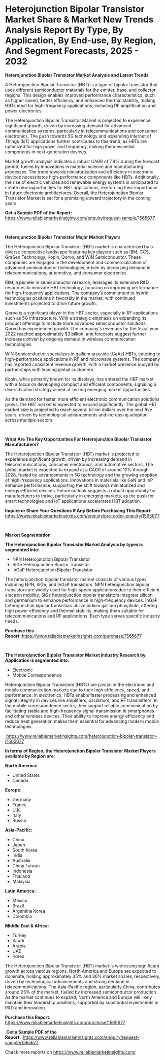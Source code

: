 <p><h1>Heterojunction Bipolar Transistor Market Share & Market New Trends Analysis Report By Type, By Application, By End-use, By Region, And Segment Forecasts, 2025 - 2032</h1></p><p><strong>Heterojunction Bipolar Transistor Market Analysis and Latest Trends</strong></p>
<p><p>A Heterojunction Bipolar Transistor (HBT) is a type of bipolar transistor that uses different semiconductor materials for the emitter, base, and collector regions. This design enables improved performance characteristics, such as higher speed, better efficiency, and enhanced thermal stability, making HBTs ideal for high-frequency applications, including RF amplification and power electronics.</p><p>The Heterojunction Bipolar Transistor Market is projected to experience significant growth, driven by increasing demand for advanced communication systems, particularly in telecommunications and consumer electronics. The push towards 5G technology and expanding Internet of Things (IoT) applications further contributes to this trend, as HBTs are optimized for high power and frequency, making them essential components in next-generation devices.</p><p>Market growth analysis indicates a robust CAGR of 7.8% during the forecast period, fueled by innovations in material science and manufacturing processes. The trend towards miniaturization and efficiency in electronic devices necessitates high-performance components like HBTs. Additionally, the rise of electric vehicles and renewable energy systems is anticipated to create new opportunities for HBT applications, reinforcing their importance in future electronic architectures. Overall, the Heterojunction Bipolar Transistor Market is set for a promising upward trajectory in the coming years.</p></p>
<p><strong>Get a Sample PDF of the Report:&nbsp;</strong> <a href="https://www.reliablemarketinsights.com/enquiry/request-sample/1565677?utm_campaign=3293&utm_medium=2&utm_source=Github&utm_content=ia&utm_term=06042025&utm_id=heterojunction-bipolar-transistor">https://www.reliablemarketinsights.com/enquiry/request-sample/1565677</a></p>
<p>&nbsp;</p>
<p><strong>Heterojunction Bipolar Transistor Major Market Players</strong></p>
<p><p>The Heterojunction Bipolar Transistor (HBT) market is characterized by a diverse competitive landscape featuring key players such as IBM, GCS, GraSen Technology, Kopin, Qorvo, and WIN Semiconductor. These companies are engaged in the development and commercialization of advanced semiconductor technologies, driven by increasing demand in telecommunications, automotive, and consumer electronics.</p><p>IBM, a pioneer in semiconductor research, leverages its extensive R&D resources to innovate HBT technology, focusing on improving performance for high-frequency applications. The company’s commitment to hybrid technologies positions it favorably in the market, with continued investments projected to drive future growth.</p><p>Qorvo is a significant player in the HBT sector, especially in RF applications such as 5G infrastructure. With a strategic emphasis on expanding its product offerings to include more advanced semiconductor solutions, Qorvo has experienced growth. The company's revenues for the fiscal year 2022 reached approximately $3 billion, and forecasts suggest further increases driven by ongoing demand in wireless communication technologies.</p><p>WIN Semiconductor specializes in gallium arsenide (GaAs) HBTs, catering to high-performance applications in RF and microwave systems. The company has reported consistent revenue growth, with a market presence buoyed by partnerships with leading global customers. </p><p>Kopin, while primarily known for its displays, has entered the HBT market with a focus on developing compact and efficient components, signaling a diversification strategy aimed at seizing emerging market opportunities.</p><p>As the demand for faster, more efficient electronic communication solutions grows, the HBT market is expected to expand significantly. The global HBT market size is projected to reach several billion dollars over the next five years, driven by technological advancements and increasing adoption across multiple sectors.</p></p>
<p>&nbsp;</p>
<p><strong>What Are The Key Opportunities For Heterojunction Bipolar Transistor Manufacturers?</strong></p>
<p><p>The Heterojunction Bipolar Transistor (HBT) market is projected to experience significant growth, driven by increasing demand in telecommunications, consumer electronics, and automotive sectors. The global market is expected to expand at a CAGR of around 10% through 2028, fueled by advancements in 5G technology and the growing adoption of high-frequency applications. Innovations in materials like GaN and InP enhance performance, supporting the shift towards miniaturized and energy-efficient devices. Future outlook suggests a robust opportunity for manufacturers to thrive, particularly in emerging markets, as the push for smart technologies and IoT applications accelerates HBT adoption.</p></p>
<p><strong>Inquire or Share Your Questions If Any Before Purchasing This Report:</strong> <a href="https://www.reliablemarketinsights.com/enquiry/pre-order-enquiry/1565677?utm_campaign=3293&utm_medium=2&utm_source=Github&utm_content=ia&utm_term=06042025&utm_id=heterojunction-bipolar-transistor">https://www.reliablemarketinsights.com/enquiry/pre-order-enquiry/1565677</a></p>
<p>&nbsp;</p>
<p><strong>Market Segmentation</strong></p>
<p><strong>The Heterojunction Bipolar Transistor Market Analysis by types is segmented into:</strong></p>
<p><ul><li>NPN Heterojunction Bipolar Transistor</li><li>SiGe Heterojunction Bipolar Transistor</li><li>InGaP Heterojunction Bipolar Transistor</li></ul></p>
<p><p>The heterojunction bipolar transistor market consists of various types, including NPN, SiGe, and InGaP transistors. NPN heterojunction bipolar transistors are widely used for high-speed applications due to their efficient electron mobility. SiGe heterojunction bipolar transistors integrate silicon and germanium to enhance performance in high-frequency devices. InGaP heterojunction bipolar transistors utilize indium gallium phosphide, offering high power efficiency and thermal stability, making them suitable for telecommunications and RF applications. Each type serves specific industry needs.</p></p>
<p><strong>Purchase this Report:&nbsp;</strong><a href="https://www.reliablemarketinsights.com/purchase/1565677?utm_campaign=3293&utm_medium=2&utm_source=Github&utm_content=ia&utm_term=06042025&utm_id=heterojunction-bipolar-transistor">https://www.reliablemarketinsights.com/purchase/1565677</a></p>
<p>&nbsp;</p>
<p><strong>The Heterojunction Bipolar Transistor Market Industry Research by Application is segmented into:</strong></p>
<p><ul><li>Electronic</li><li>Mobile Correspondence</li></ul></p>
<p><p>Heterojunction Bipolar Transistors (HBTs) are pivotal in the electronic and mobile communication markets due to their high efficiency, speed, and performance. In electronics, HBTs enable faster processing and enhanced signal integrity in devices like amplifiers, oscillators, and RF transmitters. In the mobile correspondence sector, they support reliable communication by facilitating stable and high-frequency signal transmission in smartphones and other wireless devices. Their ability to improve energy efficiency and reduce heat generation makes them essential for advancing modern mobile technologies.</p></p>
<p><a href="https://www.reliablemarketinsights.com/heterojunction-bipolar-transistor-r1565677?utm_campaign=3293&utm_medium=2&utm_source=Github&utm_content=ia&utm_term=06042025&utm_id=heterojunction-bipolar-transistor">&nbsp;https://www.reliablemarketinsights.com/heterojunction-bipolar-transistor-r1565677</a></p>
<p><strong>In terms of Region, the Heterojunction Bipolar Transistor Market Players available by Region are:</strong></p>
<p>
    <p> <strong> North America: </strong>
        <ul>
            <li>United States</li>
            <li>Canada</li>
        </ul>
        </p> 
    <p> <strong> Europe: </strong>
        <ul>
            <li>Germany</li>
            <li>France</li>
            <li>U.K.</li>
            <li>Italy</li>
            <li>Russia</li>
        </ul>
        </p> 
    <p> <strong> Asia-Pacific: </strong>
        <ul>
            <li>China</li>
            <li>Japan</li>
            <li>South Korea</li>
            <li>India</li>
            <li>Australia</li>
            <li>China Taiwan</li>
            <li>Indonesia</li>
            <li>Thailand</li>
            <li>Malaysia</li>
        </ul>
        </p> 
    <p> <strong> Latin America: </strong>
        <ul>
            <li>Mexico</li>
            <li>Brazil</li>
            <li>Argentina Korea</li>
            <li>Colombia</li>
        </ul>
        </p> 
    <p> <strong> Middle East & Africa: </strong>
        <ul>
            <li>Turkey</li>
            <li>Saudi</li>
            <li>Arabia</li>
            <li>UAE</li>
            <li>Korea</li>
        </ul>
    </p>
    </p>
<p><p>The Heterojunction Bipolar Transistor (HBT) market is witnessing significant growth across various regions. North America and Europe are expected to dominate, holding approximately 35% and 30% market shares, respectively, driven by technological advancements and strong demand in telecommunications. The Asia-Pacific region, particularly China, contributes around 25% of the market, fueled by increased semiconductor production. As the market continues to expand, North America and Europe will likely maintain their leadership positions, supported by substantial investments in R&D and innovation.</p></p>
<p><strong>Purchase this Report: </strong><a href="https://www.reliablemarketinsights.com/purchase/1565677?utm_campaign=3293&utm_medium=2&utm_source=Github&utm_content=ia&utm_term=06042025&utm_id=heterojunction-bipolar-transistor">https://www.reliablemarketinsights.com/purchase/1565677</a></p>
<p>&nbsp;<strong>Get a Sample PDF of the Report:&nbsp;&nbsp;</strong><a href="https://www.reliablemarketinsights.com/enquiry/request-sample/1565677?utm_campaign=3293&utm_medium=2&utm_source=Github&utm_content=ia&utm_term=06042025&utm_id=heterojunction-bipolar-transistor">https://www.reliablemarketinsights.com/enquiry/request-sample/1565677</a></p>
<p><strong></strong></p>
<p>Check more reports on <a href="https://www.reliablemarketinsights.com/?utm_campaign=3293&utm_medium=2&utm_source=Github&utm_content=ia&utm_term=06042025&utm_id=heterojunction-bipolar-transistor">https://www.reliablemarketinsights.com/</a></p>